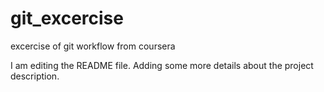 # git_excercise
excercise of git workflow from coursera

I am editing the README file. Adding some more details about the project description.
